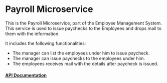 # Payroll Microservice

This is the Payroll Microservice, part of the Employee Management System.
This service is used to issue paychecks to the Employees and drops mail to them with the information.

It includes the following functionalities:
  <ul>
  <li>The manager can list the employees under him to issue paycheck.</li>
  <li>The manager can issue paychecks to the employees under him.</li>
  <li>The employees receives mail with the details after paycheck is issued.</li>
  </ul>

<a href="https://documenter.getpostman.com/view/10075006/UzQyq3pb" > <h4> API Documentation </h4> </a>
